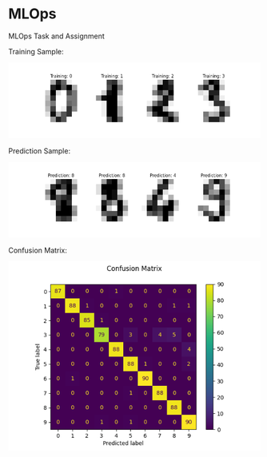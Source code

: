 # MLOps
MLOps Task and Assignment

Training Sample:

![Alt text](mlops/images/train.png?raw=true "Training Sample")

Prediction Sample:

![Alt text](mlops/images/predict.png?raw=true "Prediction Sample")

Confusion Matrix:

![Alt text](mlops/images/confision_matrix.png?raw=true "Confusion Matrix")